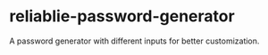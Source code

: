# reliablie-password-generator
A password generator with different inputs for better customization.
